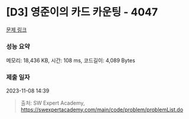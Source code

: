 # [D3] 영준이의 카드 카운팅 - 4047 

[문제 링크](https://swexpertacademy.com/main/code/problem/problemDetail.do?contestProbId=AWIsY84KEPMDFAWN) 

### 성능 요약

메모리: 18,436 KB, 시간: 108 ms, 코드길이: 4,089 Bytes

### 제출 일자

2023-11-08 14:39



> 출처: SW Expert Academy, https://swexpertacademy.com/main/code/problem/problemList.do